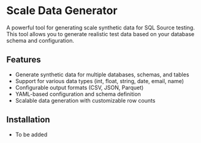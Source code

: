 # Scale Data Generator

A powerful tool for generating scale synthetic data for SQL Source testing. This tool allows you to generate realistic test data based on your database schema and configuration.

## Features

- Generate synthetic data for multiple databases, schemas, and tables
- Support for various data types (int, float, string, date, email, name)
- Configurable output formats (CSV, JSON, Parquet)
- YAML-based configuration and schema definition
- Scalable data generation with customizable row counts

## Installation

- To be added